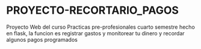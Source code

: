 # PROYECTO-RECORTARIO_PAGOS
Proyecto Web del curso Practicas pre-profesionales cuarto semestre hecho en flask, la funcion es registrar gastos y monitorear tu dinero y recordar algunos pagos programados
